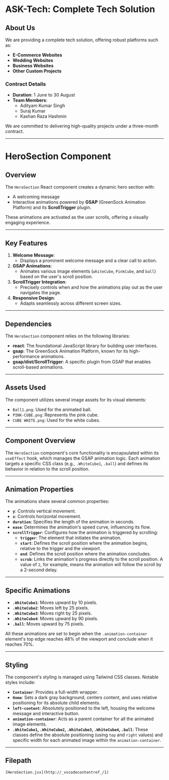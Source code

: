 # ASK-Tech: Complete Tech Solution

## About Us
We are providing a complete tech solution, offering robust platforms such as:
- **E-Commerce Websites**
- **Wedding Websites**
- **Business Websites**
- **Other Custom Projects**

### Contract Details
- **Duration**: 1 June to 30 August
- **Team Members**:
  - Adityam Kumar Singh
  - Suraj Kumar
  - Kashan Raza Hashmin

We are committed to delivering high-quality projects under a three-month contract.

---

# HeroSection Component

## Overview
The `HeroSection` React component creates a dynamic hero section with:
- A welcoming message
- Interactive animations powered by **GSAP** (GreenSock Animation Platform) and its **ScrollTrigger** plugin.

These animations are activated as the user scrolls, offering a visually engaging experience.

---

## Key Features
1. **Welcome Message**:
   - Displays a prominent welcome message and a clear call to action.
2. **GSAP Animations**:
   - Animates various image elements (`whiteCube`, `PinkCube`, and `ball`) based on the user's scroll position.
3. **ScrollTrigger Integration**:
   - Precisely controls when and how the animations play out as the user navigates the page.
4. **Responsive Design**:
   - Adapts seamlessly across different screen sizes.

---

## Dependencies
The `HeroSection` component relies on the following libraries:
- **react**: The foundational JavaScript library for building user interfaces.
- **gsap**: The GreenSock Animation Platform, known for its high-performance animations.
- **gsap/dist/ScrollTrigger**: A specific plugin from GSAP that enables scroll-based animations.

---

## Assets Used
The component utilizes several image assets for its visual elements:
- `Ball1.png`: Used for the animated ball.
- `PINK-CUBE.png`: Represents the pink cube.
- `CUBE WHITE.png`: Used for the white cubes.

---

## Component Overview
The `HeroSection` component's core functionality is encapsulated within its `useEffect` hook, which manages the GSAP animation logic. Each animation targets a specific CSS class (e.g., `.WhiteCube1`, `.ball`) and defines its behavior in relation to the scroll position.

---

## Animation Properties
The animations share several common properties:
- **`y`**: Controls vertical movement.
- **`x`**: Controls horizontal movement.
- **`duration`**: Specifies the length of the animation in seconds.
- **`ease`**: Determines the animation's speed curve, influencing its flow.
- **`scrollTrigger`**: Configures how the animation is triggered by scrolling:
  - **`trigger`**: The element that initiates the animation.
  - **`start`**: Defines the scroll position where the animation begins, relative to the trigger and the viewport.
  - **`end`**: Defines the scroll position where the animation concludes.
  - **`scrub`**: Links the animation's progress directly to the scroll position. A value of `2`, for example, means the animation will follow the scroll by a 2-second delay.

---

## Specific Animations
- **`.WhiteCube1`**: Moves upward by 10 pixels.
- **`.WhiteCube2`**: Moves left by 25 pixels.
- **`.WhiteCube3`**: Moves right by 25 pixels.
- **`.WhiteCube4`**: Moves upward by 90 pixels.
- **`.ball`**: Moves upward by 75 pixels.

All these animations are set to begin when the `.animation-container` element's top edge reaches 48% of the viewport and conclude when it reaches 70%.

---

## Styling
The component's styling is managed using Tailwind CSS classes. Notable styles include:
- **`Container`**: Provides a full-width wrapper.
- **`Home`**: Sets a dark gray background, centers content, and uses relative positioning for its absolute child elements.
- **`left-content`**: Absolutely positioned to the left, housing the welcome message and interactive button.
- **`animation-container`**: Acts as a parent container for all the animated image elements.
- **`.WhiteCube1`, `.WhiteCube2`, `.WhiteCube3`, `.WhiteCube4`, `.ball`**: These classes define the absolute positioning (using `top` and `right` values) and specific width for each animated image within the `animation-container`.

---

## Filepath
```plaintext
[HeroSection.jsx](http://_vscodecontentref_/1)
```